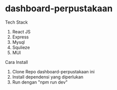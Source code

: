# dashboard-perpustakaan

Tech Stack

1. React JS
2. Express
3. Mysql
4. Squlieze
5. MUI

Cara Install

1. Clone Repo dashboard-perpustakaan ini
2. Install dependensi yang diperlukan
3. Run dengan "npm run dev"
